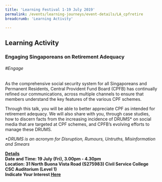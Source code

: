 ```yaml
---
title: 'Learning Festival 1-19 July 2019'
permalink: /events/learning-journeys/event-details/LA_cpfretire
breadcrumb: 'Learning Activity'

---
```



## Learning Activity
### Engaging Singaporeans on Retirement Adequacy

###### _#Engage_

As the comprehensive social security system for all Singaporeans and Permanent Residents, Central Provident Fund Board (CPFB) has continually refined our communications, across multiple channels to ensure that members understand the key features of the various CPF schemes.

Through this talk, you will be able to better appreciate CPF as intended for retirement adequacy. We will also share with you, through case studies, how to discern facts from the increasing incidence of DRUMS* on social media that are targeted at CPF schemes, and CPFB’s evolving efforts to manage these DRUMS.

<i>*DRUMS is an acronym for Disruption, Rumours, Untruths, Misinformation and Smears</i>

<b><u>Details</u><br>
**Date and Time: 19 July (Fri), 3.00pm - 4.30pm** <br>
**Location: 31 North Buona Vista Road (S275983) Civil Service College <br>CSC Auditorium (Level 1)** <br>
**Indicate Your Interest [Here](https://www.eventbrite.sg/e/engaging-singaporeans-on-retirement-adequacy-tickets-62296825482)** 

